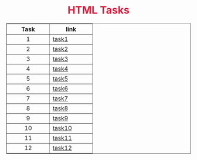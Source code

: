 <!DOCTYPE html>
<html lang="en">
<head>
    <meta charset="UTF-8">
    <meta name="viewport" content="width=device-width, initial-scale=1.0">
    <title>CSS TASKS</title>
    <style> td {
        width:100px;
    }
    </style>
</head>
<body>
    <h1 style="text-align:center; color:rgb(213, 31, 62)"> HTML Tasks</h1>
    <table border="1" align="center">
        <tr>
            <th>Task</th>
            <th>link</th>
        </tr>
        <tr>
            <td align="center">1</td>
            <td><a href="https://shankar0712-g.github.io/21BCE9451/task1.html">task1</a></td>
        </tr>
        <tr>
            <td align="center">2</td>
            <td><a href="https://shankar0712-g.github.io/21BCE9451/task2.html">task2</a></td>
        </tr>
        <tr>
            <td align="center">3</td>
            <td><a href="https://shankar0712-g.github.io/21BCE9451/task3.html">task3</a></td>
        </tr>
        <tr>
            <td align="center">4</td>
            <td><a href="https://shankar0712-g.github.io/21BCE9451/task4.html">task4</a></td>
        </tr>
        <tr>
            <td align="center">5</td>
            <td><a href="https://shankar0712-g.github.io/21BCE9451/task5.html">task5</a></td>
        </tr>
        <tr>
            <td align="center">6</td>
            <td><a href="https://shankar0712-g.github.io/21BCE9451/task6.html">task6</a></td>
        </tr>
        <tr>
            <td align="center">7</td>
            <td><a href="https://shankar0712-g.github.io/21BCE9451/task7.html">task7</a></td>
        </tr>
        <tr>
            <td align="center">8</td>
            <td><a href="https://shankar0712-g.github.io/21BCE9451/task8.html">task8</a></td>
        </tr>
        <tr>
            <td align="center">9</td>
            <td><a href="https://shankar0712-g.github.io/21BCE9451/task9.html">task9</a></td>
        </tr>
        <tr> 
            <td align="center">10</td>
            <td><a href="https://shankar0712-g.github.io/21BCE9451/task10.html">task10</a></td>
        </tr>
        <tr> 
            <td align="center">11</td>
            <td><a href="https://shankar0712-g.github.io/21BCE9451/task11.html">task11</a></td>
        </tr>
        <tr> 
            <td align="center">12</td>
            <td><a href="https://shankar0712-g.github.io/21BCE9451/task12.html">task12</a></td>
        </tr>
    </table>
    
</body>
</html>
